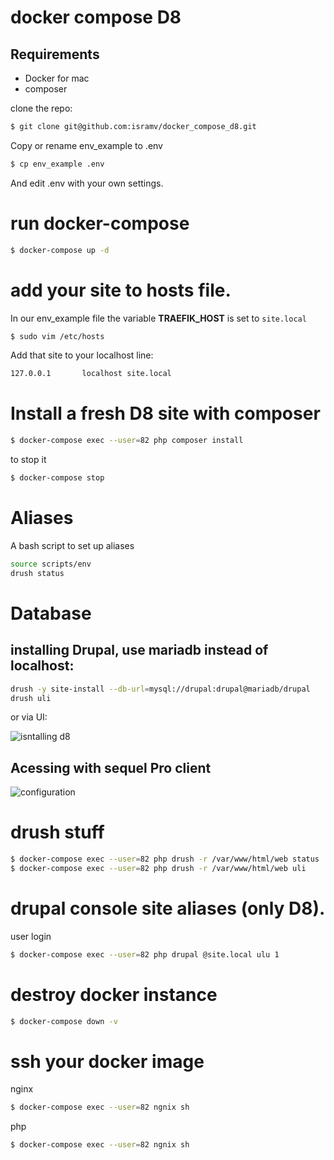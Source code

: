 # docker compose D8

## Requirements 

- Docker for mac
- composer

clone the repo:

```bash
$ git clone git@github.com:isramv/docker_compose_d8.git
```

Copy or rename env_example to .env

```bash
$ cp env_example .env
```

And edit .env with your own settings.

# run docker-compose

```bash
$ docker-compose up -d
```

# add your site to hosts file.

In our env_example file the variable **TRAEFIK_HOST** is set to `site.local`

```bash
$ sudo vim /etc/hosts
```
Add that site to your localhost line:

```bash
127.0.0.1       localhost site.local
```

# Install a fresh D8 site with composer

```bash
$ docker-compose exec --user=82 php composer install
```
to stop it
```bash
$ docker-compose stop
```

# Aliases

A bash script to set up aliases

```bash
source scripts/env
drush status
```

# Database

## installing Drupal, use mariadb instead of localhost:

```bash
drush -y site-install --db-url=mysql://drupal:drupal@mariadb/drupal
drush uli
```

or via UI:

![isntalling d8](https://www.evernote.com/l/Ar8MCZ_MMGdLEJNL7_RK9wC8MMh6j5MEHgwB/image.png)


## Acessing with sequel Pro client

![configuration](https://www.evernote.com/l/Ar-v6WAoltRM0q9PH2PVg1fGoc5YspwdLEwB/image.png)

# drush stuff

```bash
$ docker-compose exec --user=82 php drush -r /var/www/html/web status
$ docker-compose exec --user=82 php drush -r /var/www/html/web uli
```
# drupal console site aliases (only D8).

user login

```bash
$ docker-compose exec --user=82 php drupal @site.local ulu 1
```
# destroy docker instance

```bash
$ docker-compose down -v
```
# ssh your docker image

nginx
```bash
$ docker-compose exec --user=82 ngnix sh
```

php
```bash
$ docker-compose exec --user=82 ngnix sh
```
